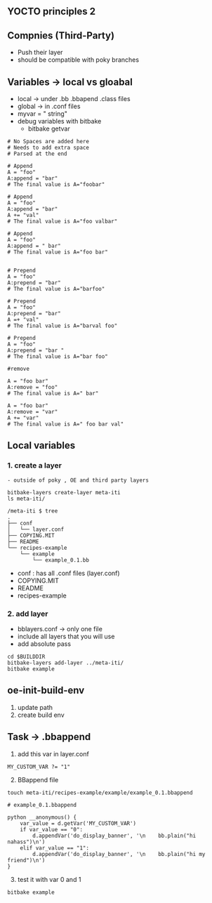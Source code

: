 ## YOCTO principles 2

## Compnies (Third-Party)
- Push their layer
- should be compatible with poky branches


## Variables -> local vs gloabal
- local -> under .bb .bbapend .class files
- global -> in .conf files
- myvar = " string"
- debug variables with bitbake
    - bitbake getvar
```
# No Spaces are added here
# Needs to add extra space
# Parsed at the end

# Append
A = "foo"
A:append = "bar"
# The final value is A="foobar" 

# Append
A = "foo"
A:append = "bar"
A += "val"
# The final value is A="foo valbar" 

# Append
A = "foo"
A:append = " bar"
# The final value is A="foo bar" 


# Prepend
A = "foo"
A:prepend = "bar"
# The final value is A="barfoo" 

# Prepend
A = "foo"
A:prepend = "bar"
A =+ "val"
# The final value is A="barval foo" 

# Prepend
A = "foo"
A:prepend = "bar "
# The final value is A="bar foo" 

#remove

A = "foo bar"
A:remove = "foo"
# The final value is A=" bar" 

A = "foo bar"
A:remove = "var"
A += "var"
# The final value is A=" foo bar val" 
```

## Local variables
### 1. create a layer
    - outside of poky , OE and third party layers

```
bitbake-layers create-layer meta-iti
ls meta-iti/
```
```
/meta-iti $ tree
.
├── conf
│   └── layer.conf
├── COPYING.MIT
├── README
└── recipes-example
    └── example
        └── example_0.1.bb
```
- conf : has all .conf files (layer.conf)  
- COPYING.MIT  
- README  
- recipes-example


### 2. add layer
- bblayers.conf -> only one file
- include all layers that you will use
- add absolute pass 
```
cd $BUILDDIR
bitbake-layers add-layer ../meta-iti/
bitbake example
```

## oe-init-build-env
1. update path
2. create build env


## Task -> .bbappend
1. add this var in layer.conf
```
MY_CUSTOM_VAR ?= "1"
```

2. BBappend file
``` 
touch meta-iti/recipes-example/example/example_0.1.bbappend
```
```
# example_0.1.bbappend

python __anonymous() {
    var_value = d.getVar('MY_CUSTOM_VAR')
    if var_value == "0":
        d.appendVar('do_display_banner', '\n    bb.plain("hi nahass")\n')
    elif var_value == "1":
        d.appendVar('do_display_banner', '\n    bb.plain("hi my friend")\n')
}
```

3. test it with var 0 and 1
```
bitbake example
```










